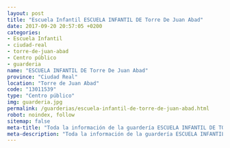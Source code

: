 ```yaml
---
layout: post
title: "Escuela Infantil ESCUELA INFANTIL DE Torre De Juan Abad"
date: 2017-09-20 20:57:05 +0200
categories:
- Escuela Infantil
- ciudad-real
- torre-de-juan-abad
- Centro público
- guarderia
name: "ESCUELA INFANTIL DE Torre De Juan Abad"
province: "Ciudad Real"
location: "Torre de Juan Abad"
code: "13011539"
type: "Centro público"
img: guarderia.jpg
permalink: /guarderias/escuela-infantil-de-torre-de-juan-abad.html
robot: noindex, follow
sitemap: false
meta-title: "Toda la información de la guardería ESCUELA INFANTIL DE TORRE DE JUAN ABAD"
meta-description: "Toda la información de la guardería ESCUELA INFANTIL DE TORRE DE JUAN ABAD"
---
```

